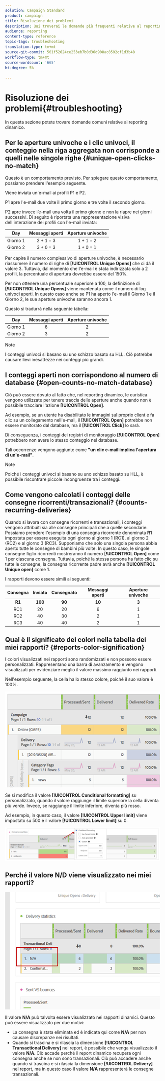 ```yaml
---
solution: Campaign Standard
product: campaign
title: Risoluzione dei problemi
description: Qui troverai le domande più frequenti relative al reporting dinamico.
audience: reporting
content-type: reference
topic-tags: troubleshooting
translation-type: tm+mt
source-git-commit: 501f52624ce253eb7b0d36d908ac8502cf1d3b48
workflow-type: tm+mt
source-wordcount: '665'
ht-degree: 5%

---
```



# Risoluzione dei problemi{#troubleshooting}

In questa sezione potete trovare domande comuni relative al reporting dinamico.

## Per le aperture univoche e i clic univoci, il conteggio nella riga aggregata non corrisponde a quelli nelle singole righe {#unique-open-clicks-no-match}

Questo è un comportamento previsto.
Per spiegare questo comportamento, possiamo prendere l&#39;esempio seguente.

Viene inviata un&#39;e-mail ai profili P1 e P2.

P1 apre l&#39;e-mail due volte il primo giorno e tre volte il secondo giorno.

P2 apre invece l’e-mail una volta il primo giorno e non la riapre nei giorni successivi.
Di seguito è riportata una rappresentazione visiva dell&#39;interazione dei profili con l&#39;e-mail inviata:

<table> 
 <thead> 
  <tr> 
   <th align="center"> <strong>Day</strong> <br /> </th> 
   <th align="center"> <strong>Messaggi aperti</strong> <br /> </th> 
   <th align="center"> <strong>Aperture univoche</strong> <br /> </th> 
  </tr> 
 </thead> 
 <tbody> 
  <tr> 
   <td align="center"> Giorno 1<br /> </td> 
   <td align="center"> 2 + 1 = 3<br /> </td> 
   <td align="center"> 1 + 1 = 2<br /> </td> 
  </tr> 
  <tr> 
   <td align="center"> Giorno 2<br /> </td> 
   <td align="center"> 3 + 0 = 3<br /> </td> 
   <td align="center"> 1 + 0 = 1<br /> </td> 
  </tr>
 </tbody> 
</table>

Per capire il numero complessivo di aperture univoche, è necessario riassumere il numero di righe di **[!UICONTROL Unique Opens]** che ci dà il valore 3. Tuttavia, dal momento che l&#39;e-mail è stata indirizzata solo a 2 profili, la percentuale di apertura dovrebbe essere del 150%.

Per non ottenere una percentuale superiore a 100, la definizione di **[!UICONTROL Unique Opens]** viene mantenuta come il numero di log univoci aperti. In questo caso anche se P1 ha aperto l&#39;e-mail il Giorno 1 e il Giorno 2, le sue aperture univoche saranno ancora 1.

Questo si tradurrà nella seguente tabella:

<table> 
 <thead> 
  <tr> 
   <th align="center"> <strong>Day</strong> <br /> </th> 
   <th align="center"> <strong>Messaggi aperti</strong> <br /> </th> 
   <th align="center"> <strong>Aperture univoche</strong> <br /> </th> 
  </tr> 
 </thead> 
 <tbody> 
  <tr> 
   <td align="center"> Giorno 1<br /> </td> 
   <td align="center"> 6<br /> </td> 
   <td align="center"> 2<br /> </td>
  </tr> 
  <tr> 
   <td align="center"> Giorno 2<br /> </td> 
   <td align="center"> 3<br /> </td> 
   <td align="center"> 2<br /> </td> 
  </tr> 
 </tbody> 
</table>

>[!NOTE]
>
>I conteggi univoci si basano su uno schizzo basato su HLL. Ciò potrebbe causare lievi inesattezze nei conteggi più grandi.

## I conteggi aperti non corrispondono al numero di database {#open-counts-no-match-database}

Ciò può essere dovuto al fatto che, nel reporting dinamico, le euristica vengono utilizzate per tenere traccia delle aperture anche quando non è possibile tracciare l&#39;azione **[!UICONTROL Open]**.

Ad esempio, se un utente ha disabilitato le immagini sul proprio client e fa clic su un collegamento nell&#39;e-mail, il **[!UICONTROL Open]** potrebbe non essere monitorato dal database, ma il **[!UICONTROL Click]** lo sarà.

Di conseguenza, i conteggi dei registri di monitoraggio **[!UICONTROL Open]** potrebbero non avere lo stesso conteggio nel database.

Tali occorrenze vengono aggiunte come **&quot;un clic e-mail implica l&#39;apertura di un&#39;e-mail&quot;**.

>[!NOTE]
>
>Poiché i conteggi univoci si basano su uno schizzo basato su HLL, è possibile riscontrare piccole incongruenze tra i conteggi.

## Come vengono calcolati i conteggi delle consegne ricorrenti/transazionali? {#counts-recurring-deliveries}

Quando si lavora con consegne ricorrenti e transazionali, i conteggi vengono attribuiti sia alle consegne principali che a quelle secondarie.
Possiamo prendere l&#39;esempio di una consegna ricorrente denominata **R1** impostata per essere eseguita ogni giorno al giorno 1 (RC1), al giorno 2 (RC2) e al giorno 3 (RC3).
Supponiamo che solo una singola persona abbia aperto tutte le consegne di bambini più volte. In questo caso, le singole consegne figlio ricorrenti mostreranno il numero **[!UICONTROL Open]** come 1 per ciascuna consegna.
Tuttavia, poiché la stessa persona ha fatto clic su tutte le consegne, la consegna ricorrente padre avrà anche **[!UICONTROL Unique open]** come 1.

I rapporti devono essere simili ai seguenti:

<table> 
 <thead> 
  <tr> 
   <th align="center"> <strong>Consegna</strong> <br /> </th> 
   <th align="center"> <strong>Inviato</strong> <br /> </th> 
   <th align="center"> <strong>Consegnato</strong> <br /> </th>
   <th align="center"> <strong>Messaggi aperti</strong> <br /> </th> 
   <th align="center"> <strong>Aperture univoche</strong> <br /> </th>
  </tr> 
 </thead> 
 <tbody> 
  <tr> 
   <td align="center"> <strong>R1<br/> </td> 
   <td align="center"> <strong>100<br/> </td> 
   <td align="center"> <strong>90<br/> </td> 
   <td align="center"> <strong>10<br/> </td> 
   <td align="center"> <strong>3<br/> </td> 
  </tr> 
  <tr> 
   <td align="center"> RC1<br/> </td> 
   <td align="center"> 20<br /> </td> 
   <td align="center"> 20<br /> </td> 
   <td align="center"> 6<br /> </td> 
   <td align="center"> 1<br /> </td> 
  </tr>
    <tr> 
   <td align="center"> RC2<br /> </td> 
   <td align="center"> 40<br /> </td> 
   <td align="center"> 30<br /> </td> 
   <td align="center"> 2<br /> </td> 
   <td align="center"> 1<br /> </td> 
  </tr> 
    <tr> 
   <td align="center"> RC3<br /> </td> 
   <td align="center"> 40<br /> </td> 
   <td align="center"> 40<br /> </td> 
   <td align="center"> 2<br /> </td> 
   <td align="center"> 1<br /> </td> 
  </tr> 
 </tbody> 
</table>

## Qual è il significato dei colori nella tabella dei miei rapporti? {#reports-color-signification}

I colori visualizzati nei rapporti sono randomizzati e non possono essere personalizzati. Rappresentano una barra di avanzamento e vengono visualizzati per evidenziare meglio il valore massimo raggiunto nei rapporti.

Nell&#39;esempio seguente, la cella ha lo stesso colore, poiché il suo valore è 100%.

![](assets/troubleshooting_1.png)

Se si modifica il valore **[!UICONTROL Conditional formatting]** su personalizzato, quando il valore raggiunge il limite superiore la cella diventa più verde. Invece, se raggiunge il limite inferiore, diventa più rosso.

Ad esempio, in questo caso, il valore **[!UICONTROL Upper limit]** viene impostato su 500 e il valore **[!UICONTROL Lower limit]** su 0.

![](assets/troubleshooting_2.png)

## Perché il valore N/D viene visualizzato nei miei rapporti?

![](assets/troubleshooting_3.png)

Il valore **N/A** può talvolta essere visualizzato nei rapporti dinamici. Questo può essere visualizzato per due motivi:

* La consegna è stata eliminata ed è indicata qui come **N/A** per non causare discrepanze nei risultati.
* Quando si trascina e si rilascia la dimensione **[!UICONTROL Transactional Delivery]** nei report, è possibile che venga visualizzato il valore **N/A**. Ciò accade perché il report dinamico recupera ogni consegna anche se non sono transazionali.
Ciò può accadere anche quando si trascina e si rilascia la dimensione **[!UICONTROL Delivery]** nel report, ma in questo caso il valore **N/A** rappresenterà le consegne transazionali.
